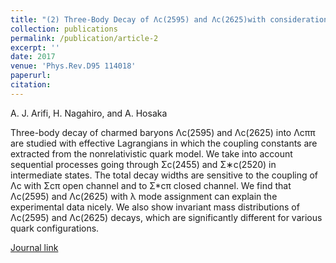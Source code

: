 ```yaml
---
title: "(2) Three-Body Decay of Λc(2595) and Λc(2625)with consideration of Σc(2455)π and Σc(2520)π in intermediate States"
collection: publications
permalink: /publication/article-2
excerpt: ''
date: 2017
venue: 'Phys.Rev.D95 114018'
paperurl: 
citation: 
---
```


A. J. Arifi, H. Nagahiro, and A. Hosaka

Three-body decay of charmed baryons Λc(2595) and Λc(2625) into Λcππ are studied with effective Lagrangians in which 
the coupling constants are extracted from the nonrelativistic quark model. We take into account sequential processes 
going through  Σc(2455) and Σ∗c(2520) in intermediate states. The total decay widths are sensitive to the coupling 
of Λc with Σcπ open channel and to Σ*cπ closed channel. We find that Λc(2595) and Λc(2625) with λ mode assignment 
can explain the experimental data nicely. We also show invariant mass distributions of Λc(2595) and Λc(2625) decays, 
which are significantly different for various quark configurations.
 
[Journal link](https://journals.aps.org/prd/abstract/10.1103/PhysRevD.95.114018)
